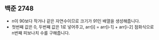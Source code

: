 ## 백준 2748
- n이 90보다 작거나 같은 자연수이므로 크기가 91인 배열을 생성해줍니다.
- 첫번째 값은 0, 두번째 값은 1로 넣어주고, arr[i] = arr[i-1] + arr[i-2] 점화식으로 n번째 피보나치 수를 구해줍니다.
